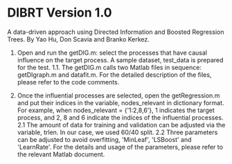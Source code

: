 # DIBRT Version 1.0

A data-driven approach using Directed Information and Boosted Regression Trees. 
By Yao Hu, Don Scavia and Branko Kerkez. 

1. Open and run the getDIG.m: select the processes that have causal influence on the 
target process. A sample dataset, test_data is prepared for the test.
1.1. The getDIG.m calls two Matlab files in sequence: getDIgraph.m and datafit.m. For the 
detailed description of the files, please refer to the code comments.

2. Once the influential processes are selected, open the getRegression.m and put their indices 
in the variable, nodes_relevant in dictionary format. For example, when nodes_relevant = {'1:2,8,6'},
1 indicates the target process, and 2, 8 and 6 indicate the indices of the influential processes.
2.1 The amount of data for training and validation can be adjusted via the variable, trlen. In our case,
we used 60/40 split.
2.2 Three parameters can be adjusted to avoid overfitting, 'MinLeaf', 'LSBoost' and 'LearnRate'. 
For the details and usage of the parameters, please refer to the relevant Matlab document.
